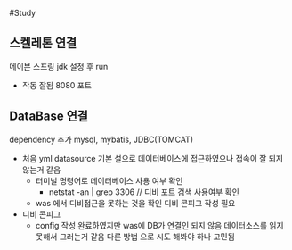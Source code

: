 #Study

## 스켈레톤 연결
메이븐 스프링 jdk 설정 후 run
 * 작동 잘됨 8080 포트


## DataBase 연결
dependency 추가 mysql, mybatis, JDBC(TOMCAT)

* 처음 yml datasource 기본 설으로 데이터베이스에 접근하였으나 접속이 잘 되지 않는거 같음 
    * 터미널 명령어로 데이터베이스 사용 여부 확인 
        * netstat -an | grep 3306 // 디비 포트 검색 사용여부 확인
    * was 에서 디비접근을 못하는 것을 확인 디비 콘피그 작성 필요
* 디비 콘피그 
    * config 작성 완료하였지만 was에 DB가 연결인 되지 않음 데이터소스를 읽지 못해서 그러는거 같음 다른 방법 으로 시도 해봐야 하나 고민됨 
    
    

